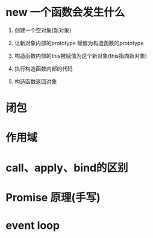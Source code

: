 # new 一个函数会发生什么

1. 创建一个空对象(新对象)

2. 让新对象内部的prototype 赋值为构造函数的prototype

3. 构造函数内部的this被赋值为这个新对象(this指向新对象)

4. 执行构造函数内部的代码

5. 构造函数返回对象

# 闭包

# 作用域

# call、apply、bind的区别

# Promise 原理(手写)

# event loop

